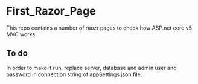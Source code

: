 # First_Razor_Page

This repo contains a number of raozr pages to check how ASP.net core v5 MVC works.

## To do

In order to make it run, replace server, database and admin user and password in connection string of appSettings.json file.

